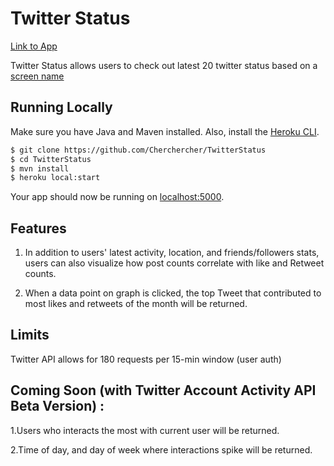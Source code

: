 # Twitter Status

[Link to App](https://twitterstatus.herokuapp.com/)

Twitter Status allows users to check out latest 20 twitter status based on a [screen name](https://stackoverflow.com/questions/45951589/twitter-api-what-is-the-difference-between-name-and-screen-name-which-one)


## Running Locally

Make sure you have Java and Maven installed.  Also, install the [Heroku CLI](https://cli.heroku.com/).

```sh
$ git clone https://github.com/Cherchercher/TwitterStatus
$ cd TwitterStatus
$ mvn install
$ heroku local:start
```

Your app should now be running on [localhost:5000](http://localhost:5000/).

## Features
1. In addition to users' latest activity, location, and friends/followers stats,	users can also visualize how post counts correlate with like and Retweet counts. 

2. When a data point on graph is clicked, the top Tweet that contributed to most likes and retweets of the month will be returned. 

## Limits

Twitter API allows for 180 requests per 15-min window (user auth)

## Coming Soon (with Twitter Account Activity API Beta Version) : 

1.Users who interacts the most with current user will be returned.  

2.Time of day, and day of week where interactions spike will be returned.
     
